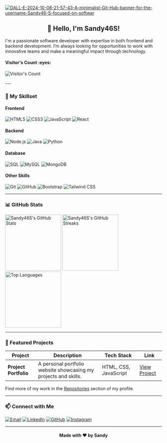 <a href="https://ibb.co/pnqXJSH"><img src="https://i.ibb.co/d7ZKGRN/DALL-E-2024-10-08-21-57-43-A-minimalist-Git-Hub-banner-for-the-username-Sandy46-S-focused-on-softwar.jpg" alt="DALL-E-2024-10-08-21-57-43-A-minimalist-Git-Hub-banner-for-the-username-Sandy46-S-focused-on-softwar" border="0" /></a>
<h2 align="center">👋 Hello, I'm Sandy46S!</h2>

<p align="left">
  I'm a passionate software developer with expertise in both frontend and backend development. I’m always looking for opportunities to work with innovative teams and make a meaningful impact through technology.
</p>
<h4 align="left">Visitor's Count :eyes:</h4>

<p align="left"><img src="https://profile-counter.glitch.me/{sandy46s}/count.svg" alt="Visitor's Count" /></p>
---

### 🔧 My Skillset

#### Frontend
<p align="left">
  <img src="https://img.shields.io/badge/HTML5-E34F26?style=for-the-badge&logo=html5&logoColor=white" alt="HTML5">
  <img src="https://img.shields.io/badge/CSS3-1572B6?style=for-the-badge&logo=css3&logoColor=white" alt="CSS3">
  <img src="https://img.shields.io/badge/JavaScript-F7DF1E?style=for-the-badge&logo=javascript&logoColor=black" alt="JavaScript">
  <img src="https://img.shields.io/badge/React-61DAFB?style=for-the-badge&logo=react&logoColor=black" alt="React">
</p>

#### Backend
<p align="left">
  <img src="https://img.shields.io/badge/Node.js-339933?style=for-the-badge&logo=node.js&logoColor=white" alt="Node.js">
  <img src="https://img.shields.io/badge/Java-007396?style=for-the-badge&logo=java&logoColor=white" alt="Java">
  <img src="https://img.shields.io/badge/Python-3776AB?style=for-the-badge&logo=python&logoColor=white" alt="Python">
</p>

#### Database
<p align="left">
  <img src="https://img.shields.io/badge/SQL-003B57?style=for-the-badge&logo=sqlite&logoColor=white" alt="SQL">
  <img src="https://img.shields.io/badge/MySQL-4479A1?style=for-the-badge&logo=mysql&logoColor=white" alt="MySQL">
  <img src="https://img.shields.io/badge/MongoDB-47A248?style=for-the-badge&logo=mongodb&logoColor=white" alt="MongoDB">
</p>

#### Other Skills
<p align="left">
  <img src="https://img.shields.io/badge/Git-F05032?style=for-the-badge&logo=git&logoColor=white" alt="Git">
  <img src="https://img.shields.io/badge/GitHub-181717?style=for-the-badge&logo=github&logoColor=white" alt="GitHub">
  <img src="https://img.shields.io/badge/Bootstrap-7952B3?style=for-the-badge&logo=bootstrap&logoColor=white" alt="Bootstrap">
  <img src="https://img.shields.io/badge/Tailwind_CSS-38B2AC?style=for-the-badge&logo=tailwind-css&logoColor=white" alt="Tailwind CSS">
</p>

---

### 📊 GitHub Stats
<div align="left">
  <img height="180em" src="https://github-readme-stats.vercel.app/api?username=Sandy46S&show_icons=true&theme=dark&count_private=true" alt="Sandy46S's GitHub Stats" />
  <img height="180em" src="https://github-readme-streak-stats.herokuapp.com/?user=Sandy46S&theme=dark" alt="Sandy46S's GitHub Streaks" />
  <img height="180em" src="https://github-readme-stats.vercel.app/api/top-langs/?username=Sandy46S&layout=compact&theme=dark" alt="Top Languages" />
</div>

---

### 📂 Featured Projects

| Project | Description | Tech Stack | Link |
|---------|-------------|------------|------|
| **Project Portfolio** | A personal portfolio website showcasing my projects and skills. | HTML, CSS, JavaScript | [View Project](#) |

Find more of my work in the [Repositories](https://github.com/Sandy46S?tab=repositories) section of my profile.

---

### 📫 Connect with Me

<p >
  <a href="mailto:sandhoshsaminathan7294@gmail.com"><img src="https://img.shields.io/badge/Email-%23D14836.svg?style=for-the-badge&logo=gmail&logoColor=white" alt="Email"></a>
  <a href="https://www.linkedin.com/in/sandhosh-kumar-s-3977a7321/"><img src="https://img.shields.io/badge/LinkedIn-%230A66C2.svg?style=for-the-badge&logo=linkedin&logoColor=white" alt="LinkedIn"></a>
  <a href="https://github.com/Sandy46S"><img src="https://img.shields.io/badge/GitHub-%2312100E.svg?style=for-the-badge&logo=github&logoColor=white" alt="GitHub"></a>
  <a href="https://www.instagram.com/mr_____sandy_46"><img src="https://img.shields.io/badge/Instagram-%23E4405F.svg?style=for-the-badge&logo=instagram&logoColor=white" alt="Instagram"></a>

</p>

---

<h4 align="center">Made with ❤️ by Sandy</h4>
